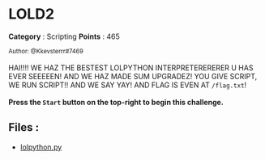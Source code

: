 # LOLD2

**Category** : Scripting
**Points** : 465

<small>Author: @Kkevsterrr#7469</small><br><br>HAI!!!! WE HAZ THE BESTEST LOLPYTHON INTERPRETERERERER U HAS EVER SEEEEEN! AND WE HAZ MADE SUM UPGRADEZ! YOU GIVE SCRIPT, WE RUN SCRIPT!! AND WE SAY YAY! AND FLAG IS EVEN AT <code>/flag.txt</code>! <br><br> <b>Press the <code>Start</code> button on the top-right to begin this challenge.</b>


## Files : 
 - [lolpython.py](./lolpython.py)


